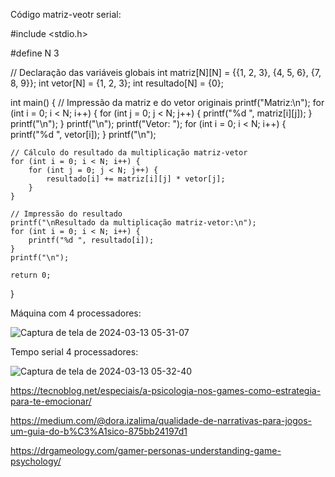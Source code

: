Código matriz-veotr serial:

#include <stdio.h>

#define N 3

// Declaração das variáveis globais
int matriz[N][N] = {{1, 2, 3}, {4, 5, 6}, {7, 8, 9}};
int vetor[N] = {1, 2, 3};
int resultado[N] = {0};

int main() {
    // Impressão da matriz e do vetor originais
    printf("Matriz:\n");
    for (int i = 0; i < N; i++) {
        for (int j = 0; j < N; j++) {
            printf("%d ", matriz[i][j]);
        }
        printf("\n");
    }
    printf("\n");
    printf("Vetor: ");
    for (int i = 0; i < N; i++) {
        printf("%d ", vetor[i]);
    }
    printf("\n");
  
    // Cálculo do resultado da multiplicação matriz-vetor
    for (int i = 0; i < N; i++) {
        for (int j = 0; j < N; j++) {
            resultado[i] += matriz[i][j] * vetor[j];
        }
    }
  
    // Impressão do resultado
    printf("\nResultado da multiplicação matriz-vetor:\n");
    for (int i = 0; i < N; i++) {
        printf("%d ", resultado[i]);
    }
    printf("\n");

    return 0;
}

Máquina com 4 processadores:

![Captura de tela de 2024-03-13 05-31-07](https://github.com/Gustavo-Aragao-Guedes/CP05G/assets/64610385/f59d2790-14d1-4f47-93b3-95a59d3130a9)

Tempo serial 4 processadores:

![Captura de tela de 2024-03-13 05-32-40](https://github.com/Gustavo-Aragao-Guedes/CP05G/assets/64610385/609ecde3-5bb6-4bec-81ee-c4041163a3c9)



https://tecnoblog.net/especiais/a-psicologia-nos-games-como-estrategia-para-te-emocionar/

https://medium.com/@dora.izalima/qualidade-de-narrativas-para-jogos-um-guia-do-b%C3%A1sico-875bb24197d1

https://drgameology.com/gamer-personas-understanding-game-psychology/




